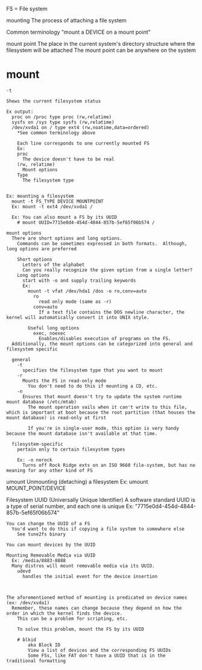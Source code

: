 FS = File system

mounting
  The process of attaching a file system

  Common terminology
    "mount a DEVICE on a mount point"

  mount point
    The place in the current system's directory structure where the filesystem will be attached
      The mount point can be anywhere on the system

  # mount
    -t 

    Shows the current filesystem status

    Ex output:
      proc on /proc type proc (rw,relatime)
      sysfs on /sys type sysfs (rw,relatime)
      /dev/xvda1 on / type ext4 (rw,noatime,data=ordered)
        *See common terminology above

        Each line corresponds to one currently mounted FS
        Ex:
        proc
          The device doesn't have to be real
        (rw, relatime)
          Mount options
        Type
          The filesystem type


    Ex: mounting a filesystem
      mount -t FS_TYPE DEVICE MOUNTPOINT
      Ex: mount -t ext4 /dev/xvda1 /

      Ex: You can also mount a FS by its UUID
        # mount UUID=7715e0d4-454d-4844-857b-5ef65f06b574 /

    mount options
      There are short options and long options.  
        Commands can be sometimes expressed in both formats.  Although, long options are preferred

        Short options
          Letters of the alphabet
          Can you really recognize the given option from a single letter?
        Long options
          start with -o and supply trailing keywords
          Ex:
            mount -t vfat /dev/hda1 /dos -o ro,conv=auto
              ro
                read only mode (same as -r)
              conv=auto
                If a text file contains the DOS newline character, the kernel will automatically convert it into UNIX style.
            
            Useful long options
              exec, noexec
                Enables/disables execution of programs on the FS.
      Additionally, the mount options can be categorized into general and filesystem specific
      
      general
        -t
          specifies the filesystem type that you want to mount
        -r
          Mounts the FS in read-only mode
            You don't need to do this if mounting a CD, etc.
        -n
          Ensures that mount doesn't try to update the system runtime mount database (/etc/mtab)
            The mount operation vails when it can't write to this file, which is important at boot because the root partition (that houses the mount database) is read-only at first

            If you're in single-user mode, this option is very handy because the mount database isn't available at that time.

      filesystem-specific
        pertain only to certain filesystem types

        Ex: -o norock
          Turns off Rock Ridge exts on an ISO 9660 file-system, but has no meaning for any other kind of FS


  umount
    Unmounting (detaching) a filesystem
    Ex: umount MOUNT_POINT/DEVICE


  Filesystem UUID (Universally Unique Identifier)
    A software standard
    UUID is a type of serial number, and each one is unique
      Ex: "7715e0d4-454d-4844-857b-5ef65f06b574"

    You can change the UUID of a FS
      You'd want to do this if copying a file system to somewhere else
        See tune2fs binary

    You can mount devices by the UUID

    Mounting Removable Media via UUID
      Ex: /media/8883-8888
      Many distros will mount removable media via its UUID.
        udevd
          handles the initial event for the device insertion



    The aforementioned method of mounting is predicated on device names (ex: /dev/xvda1)
      Remember, these names can change because they depend on how the order in which the kernel finds the device.
        This can be a problem for scripting, etc.

        To solve this problem, mount the FS by its UUID

        # blkid 
            aka Block ID
            View a list of devices and the corresponding FS UUIDs
            Some FSs, like FAT don't have a UUID that is in the traditional formatting







